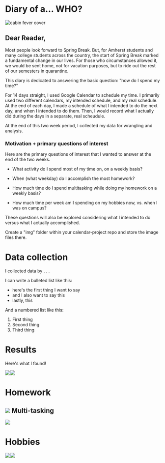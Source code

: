 Diary of a... WHO?
==================

![cabin fever cover](./img/cabinfever.png)

Dear Reader,
------------

Most people look forward to Spring Break. But, for Amherst students and
many college students across the country, the start of Spring Break
marked a fundamental change in our lives. For those who circumstances
allowed it, we would be sent home, not for vacation purposes, but to
ride out the rest of our semesters in quarantine.

This diary is dedicated to answering the basic question: "how do I spend
my time?"

For 14 days straight, I used Google Calendar to schedule my time. I
primarily used two different calendars, my intended schedule, and my
real schedule. At the end of each day, I made a schedule of what I
intended to do the next day, and when I intended to do them. Then, I
would record what I actually did during the days in a separate, real
scheudule.

At the end of this two week period, I collected my data for wrangling
and analysis.

### Motivation + primary questions of interest

Here are the primary questions of interest that I wanted to answer at
the end of the two weeks.

-   What activity do I spend most of my time on, on a weekly basis?

-   When (what weekday) do I accomplish the most homework?

-   How much time do I spend multitasking while doing my homework on a
    weekly basis?

-   How much time per week am I spending on my hobbies now, vs. when I
    was on campus?

These questions will also be explored considering what I intended to do
versus what I actually accomplished.

Create a "img" folder within your calendar-project repo and store the
image files there.

Data collection
===============

I collected data by . . .

I can write a bulleted list like this:

-   here's the first thing I want to say
-   and I also want to say this
-   lastly, this

And a numbered list like this:

1.  First thing
2.  Second thing
3.  Third thing

Results
=======

Here's what I found!

![](index_files/figure-markdown_strict/unnamed-chunk-3-1.png)![](index_files/figure-markdown_strict/unnamed-chunk-3-2.png)

Homework
========

![](index_files/figure-markdown_strict/unnamed-chunk-4-1.gif)
Multi-tasking
-------------

![](index_files/figure-markdown_strict/unnamed-chunk-5-1.png)

Hobbies
=======

![](index_files/figure-markdown_strict/unnamed-chunk-7-1.png)![](index_files/figure-markdown_strict/unnamed-chunk-7-2.png)
